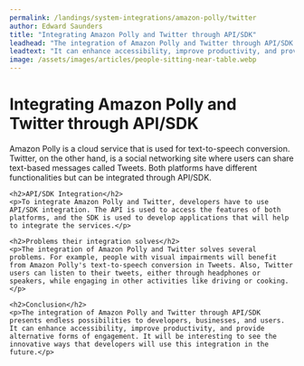 ```yaml
---
permalink: /landings/system-integrations/amazon-polly/twitter
author: Edward Saunders
title: "Integrating Amazon Polly and Twitter through API/SDK"
leadhead: "The integration of Amazon Polly and Twitter through API/SDK presents endless possibilities to developers, businesses, and users"
leadtext: "It can enhance accessibility, improve productivity, and provide alternative forms of engagement. It will be interesting to see the innovative ways that developers will use this integration in the future."
image: /assets/images/articles/people-sitting-near-table.webp
---
```

<div class="arttext">	<h1>Integrating Amazon Polly and Twitter through API/SDK</h1>
	<p>Amazon Polly is a cloud service that is used for text-to-speech conversion. Twitter, on the other hand, is a social networking site where users can share text-based messages called Tweets. Both platforms have different functionalities but can be integrated through API/SDK.</p>
	
	<h2>API/SDK Integration</h2>
	<p>To integrate Amazon Polly and Twitter, developers have to use API/SDK integration. The API is used to access the features of both platforms, and the SDK is used to develop applications that will help to integrate the services.</p>
	
	<h2>Problems their integration solves</h2>
	<p>The integration of Amazon Polly and Twitter solves several problems. For example, people with visual impairments will benefit from Amazon Polly's text-to-speech conversion in Tweets. Also, Twitter users can listen to their tweets, either through headphones or speakers, while engaging in other activities like driving or cooking.</p>
	
	<h2>Conclusion</h2>
	<p>The integration of Amazon Polly and Twitter through API/SDK presents endless possibilities to developers, businesses, and users. It can enhance accessibility, improve productivity, and provide alternative forms of engagement. It will be interesting to see the innovative ways that developers will use this integration in the future.</p>
</div>